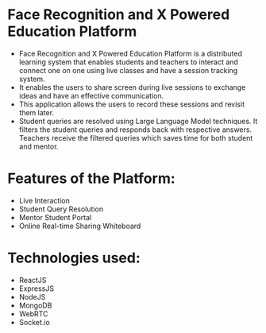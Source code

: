 # Face Recognition and X Powered Education Platform

* Face Recognition and X Powered Education Platform is a distributed learning 
  system that enables students and teachers to interact and connect one on one using 
  live classes and have a session tracking system.
* It enables the users to share screen during live sessions to exchange ideas and have an effective 
communication.
* This application allows the users to record these sessions and 
revisit them later.
* Student queries are resolved using Large Language Model 
techniques. It filters the student queries and responds back with respective 
answers. Teachers receive the filtered queries which saves time for both student 
and mentor.

# Features of the Platform:
* Live Interaction
* Student Query Resolution
* Mentor Student Portal
* Online Real-time Sharing Whiteboard

# Technologies used:
* ReactJS
* ExpressJS
* NodeJS
* MongoDB
* WebRTC
* Socket.io
